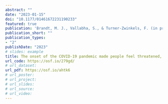 ```yaml
---
abstract: ""
date: "2023-01-15"
doi: "10.1177/01461672231190233"
featured: true
publication: 'Brandt, M. J., Vallabha, S., & Turner-Zwinkels, F. (in press). The onset of the COVID-19 pandemic made people feel threatened, but had a limited impact on political attitudes in the United States. *Personality and Social Psychology Bulletin*.'
publication_short: ""
publication_types:
- "2"
publishDate: "2023"
# slides: example
title: The onset of the COVID-19 pandemic made people feel threatened, but had a limited impact on political attitudes in the United States
url_code: https://osf.io/279gd/
# url_dataset:
url_pdf: https://osf.io/ahtk6
# url_poster:
# url_project:
# url_slides:
# url_source:
# url_video:
---
```

